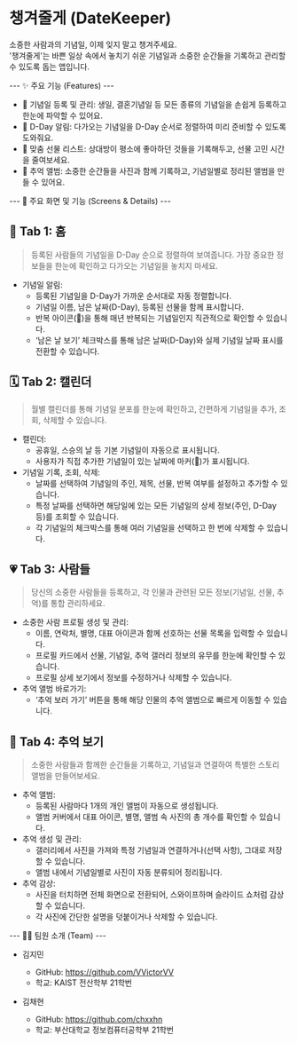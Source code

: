 챙겨줄게 (DateKeeper)
=========================

소중한 사람과의 기념일, 이제 잊지 말고 챙겨주세요.  
'챙겨줄게'는 바쁜 일상 속에서 놓치기 쉬운 기념일과 소중한 순간들을 기록하고 관리할 수 있도록 돕는 앱입니다.

--- ✨ 주요 기능 (Features) ---

* 🎉 기념일 등록 및 관리: 생일, 결혼기념일 등 모든 종류의 기념일을 손쉽게 등록하고 한눈에 파악할 수 있어요.
* 🔔 D-Day 알림: 다가오는 기념일을 D-Day 순서로 정렬하여 미리 준비할 수 있도록 도와줘요.
* 🎁 맞춤 선물 리스트: 상대방이 평소에 좋아하던 것들을 기록해두고, 선물 고민 시간을 줄여보세요.
* 📸 추억 앨범: 소중한 순간들을 사진과 함께 기록하고, 기념일별로 정리된 앨범을 만들 수 있어요.


--- 📌 주요 화면 및 기능 (Screens & Details) ---

🔔 Tab 1: 홈
-----------
> 등록된 사람들의 기념일을 D-Day 순으로 정렬하여 보여줍니다. 가장 중요한 정보들을 한눈에 확인하고 다가오는 기념일을 놓치지 마세요.

* 기념일 알림:
  - 등록된 기념일을 D-Day가 가까운 순서대로 자동 정렬합니다.
  - 기념일 이름, 남은 날짜(D-Day), 등록된 선물을 함께 표시합니다.
  - 반복 아이콘(🔁)을 통해 매년 반복되는 기념일인지 직관적으로 확인할 수 있습니다.
  - ‘남은 날 보기’ 체크박스를 통해 남은 날짜(D-Day)와 실제 기념일 날짜 표시를 전환할 수 있습니다.


🗓️ Tab 2: 캘린더
-----------------
> 월별 캘린더를 통해 기념일 분포를 한눈에 확인하고, 간편하게 기념일을 추가, 조회, 삭제할 수 있습니다.

* 캘린더:
  - 공휴일, 스승의 날 등 기본 기념일이 자동으로 표시됩니다.
  - 사용자가 직접 추가한 기념일이 있는 날짜에 마커(📍)가 표시됩니다.
* 기념일 기록, 조회, 삭제:
  - 날짜를 선택하여 기념일의 주인, 제목, 선물, 반복 여부를 설정하고 추가할 수 있습니다.
  - 특정 날짜를 선택하면 해당일에 있는 모든 기념일의 상세 정보(주인, D-Day 등)를 조회할 수 있습니다.
  - 각 기념일의 체크박스를 통해 여러 기념일을 선택하고 한 번에 삭제할 수 있습니다.


💗 Tab 3: 사람들
---------------
> 당신의 소중한 사람들을 등록하고, 각 인물과 관련된 모든 정보(기념일, 선물, 추억)를 통합 관리하세요.

* 소중한 사람 프로필 생성 및 관리:
  - 이름, 연락처, 별명, 대표 아이콘과 함께 선호하는 선물 목록을 입력할 수 있습니다.
  - 프로필 카드에서 선물, 기념일, 추억 갤러리 정보의 유무를 한눈에 확인할 수 있습니다.
  - 프로필 상세 보기에서 정보를 수정하거나 삭제할 수 있습니다.
* 추억 앨범 바로가기:
  - ‘추억 보러 가기’ 버튼을 통해 해당 인물의 추억 앨범으로 빠르게 이동할 수 있습니다.


📸 Tab 4: 추억 보기
-----------------
> 소중한 사람들과 함께한 순간들을 기록하고, 기념일과 연결하여 특별한 스토리 앨범을 만들어보세요.

* 추억 앨범:
  - 등록된 사람마다 1개의 개인 앨범이 자동으로 생성됩니다.
  - 앨범 커버에서 대표 아이콘, 별명, 앨범 속 사진의 총 개수를 확인할 수 있습니다.
* 추억 생성 및 관리:
  - 갤러리에서 사진을 가져와 특정 기념일과 연결하거나(선택 사항), 그대로 저장할 수 있습니다.
  - 앨범 내에서 기념일별로 사진이 자동 분류되어 정리됩니다.
* 추억 감상:
  - 사진을 터치하면 전체 화면으로 전환되어, 스와이프하며 슬라이드 쇼처럼 감상할 수 있습니다.
  - 각 사진에 간단한 설명을 덧붙이거나 삭제할 수 있습니다.


--- 🧑‍💻 팀원 소개 (Team) ---

* 김지민
  - GitHub: https://github.com/VVictorVV
  - 학교: KAIST 전산학부 21학번

* 김채현
  - GitHub: https://github.com/chxxhn
  - 학교: 부산대학교 정보컴퓨터공학부 21학번

